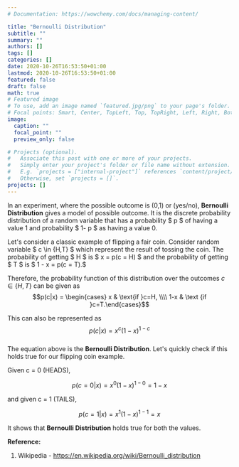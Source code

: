 ```yaml
---
# Documentation: https://wowchemy.com/docs/managing-content/

title: "Bernoulli Distribution"
subtitle: ""
summary: ""
authors: []
tags: []
categories: []
date: 2020-10-26T16:53:50+01:00
lastmod: 2020-10-26T16:53:50+01:00
featured: false
draft: false
math: true
# Featured image
# To use, add an image named `featured.jpg/png` to your page's folder.
# Focal points: Smart, Center, TopLeft, Top, TopRight, Left, Right, BottomLeft, Bottom, BottomRight.
image:
  caption: ""
  focal_point: ""
  preview_only: false

# Projects (optional).
#   Associate this post with one or more of your projects.
#   Simply enter your project's folder or file name without extension.
#   E.g. `projects = ["internal-project"]` references `content/project/deep-learning/index.md`.
#   Otherwise, set `projects = []`.
projects: []
---
```

In an experiment, where the possible outcome is (0,1) or (yes/no), **Bernoulli Distribution** gives a model of possible outcome. It is the discrete probability distribution of a random variable that has a probability $ p $ of having a value 1 and probability $ 1- p $ as having a value 0.

Let's consider a classic example of flipping a fair coin. Consider random variable $ c \in \{H,T\} $ which represent the result of tossing the coin. The probability of getting $ H $ is $ x = p(c = H) $ and the probability of getting $ T $ is $ 1 - x = p(c = T).$

Therefore, the probability function of this distribution over the outcomes $c \in \{H,T\}$  can be given as
$$p(c|x) = \begin{cases} x & \text{if }c=H, \\\\
1-x & \text {if }c=T.\end{cases}$$

This can also be represented as $$ p(c|x) = x^c(1 - x)^{1-c}$$  
The equation above is the **Bernoulli Distribution**.
Let's quickly check if this holds true for our flipping coin example.

Given c = 0 (HEADS),

$$p(c = 0 | x) = x^0(1 - x)^{1-0} = 1-x $$

and given c = 1 (TAILS),

$$p(c = 1 | x) = x^1(1 - x)^{1-1} = x $$

It shows that **Bernoulli Distribution** holds true for both the values.


**Reference:**

1. Wikipedia - https://en.wikipedia.org/wiki/Bernoulli_distribution
